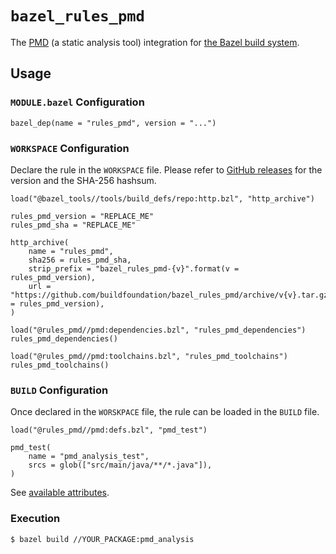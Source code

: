 # `bazel_rules_pmd`

The [PMD](https://pmd.github.io/) (a static analysis tool) integration
for [the Bazel build system](https://bazel.build).

## Usage



### `MODULE.bazel` Configuration

```starlark
bazel_dep(name = "rules_pmd", version = "...")
```

### `WORKSPACE` Configuration

Declare the rule in the `WORKSPACE` file.
Please refer to [GitHub releases](https://github.com/buildfoundation/bazel_rules_pmd/releases) for the version and the SHA-256 hashsum.

```starlark
load("@bazel_tools//tools/build_defs/repo:http.bzl", "http_archive")

rules_pmd_version = "REPLACE_ME"
rules_pmd_sha = "REPLACE_ME"

http_archive(
    name = "rules_pmd",
    sha256 = rules_pmd_sha,
    strip_prefix = "bazel_rules_pmd-{v}".format(v = rules_pmd_version),
    url = "https://github.com/buildfoundation/bazel_rules_pmd/archive/v{v}.tar.gz".format(v = rules_pmd_version),
)

load("@rules_pmd//pmd:dependencies.bzl", "rules_pmd_dependencies")
rules_pmd_dependencies()

load("@rules_pmd//pmd:toolchains.bzl", "rules_pmd_toolchains")
rules_pmd_toolchains()
```

### `BUILD` Configuration

Once declared in the `WORSKPACE` file, the rule can be loaded in the `BUILD` file.

```starlark
load("@rules_pmd//pmd:defs.bzl", "pmd_test")

pmd_test(
    name = "pmd_analysis_test",
    srcs = glob(["src/main/java/**/*.java"]),
)
```

See [available attributes](docs/rule.md).

### Execution

```console
$ bazel build //YOUR_PACKAGE:pmd_analysis
```
